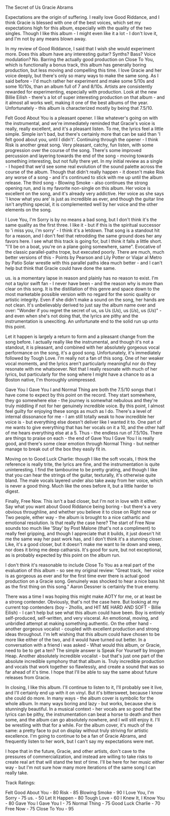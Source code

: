 The Secret of Us
Gracie Abrams

Expectations are the origin of suffering. I really love Good Riddance, and I think Gracie is blessed with one of the best voices, which set my expectations high for this album, especially with the quality of the two singles. Though I like this album - I might even like it a lot - I don't love it, and I'm not by any means blown away.

In my review of Good Riddance, I said that I wish she would experiment more. Does this album have any interesting guitar? Synths? Bass? Voice modulation? No. Barring the actually good production on Close To You, which is functionally a bonus track, this album has generally boring production, but less moving and compelling this time. I love Gracie and her voice deeply, but there's only so many ways to make the same song. As I said before - I'd much rather her experiment and make some 5/10s and some 10/10s, than an album full of 7 and 8/10s. Artists are consistently rewarded for experimenting, especially with production. Look at the new Billie Eilish - there's a lot of super interesting production on that album - and it almost all works well, making it one of the best albums of the year. Unfortunately - this album is characterized mostly by being that 7.5/10.

Felt Good About You is a pleasant opener. I like whatever's going on with the instrumental, and we're immediately reminded that Gracie's voice is really, really excellent, and it's a pleasant listen. To me, the lyrics feel a little simple. Simple isn't bad, but there's certainly more that can be said than 'I felt good about you, until I didn't'. Continuing through the opener - I think Risk is another great song. Very pleasant, catchy, fun listen, with some progression over the course of the song. There's some improved percussion and layering towards the end of the song - moving towards something interesting, but not fully there yet. In my initial review as a single - I hoped that we'd see some real evolution of the sound palette across the course of the album. Though that didn't really happen - it doesn't make Risk any worse of a song - and it's continued to stick with me up until the album release. The third song - Blowing Smoke - also continues the strong opening run, and is my favorite non-single on this album. Her voice is excellent on the song, and it's already very addictive. Her voice as she says 'I know what you are' is just as incredible as ever, and though the guitar line isn't anything special, it is complemented well by her voice and the other elements on the song. 

I Love You, I'm Sorry is by no means a bad song, but I don't think it's the same quality as the first three. I like it - but if this is the spiritual successor to 'i miss you, i'm sorry' - I think it's a letdown. That song is a standout hit for a reason, and I don't feel that retrodding the same ground does her any favors here. I see what this track is going for, but I think it falls a little short. "I'll be on a boat, you're on a plane going somewhere, same". Evocative of the classic parallel-paths trope, but executed poorly. There are much, much better versions of this - Points by Pearson and Lily Potter or Viajar al Metro by Patio Solar wrestle with this parallel paths idea much better - and I can't help but think that Gracie could have done the same.

us. is a momentary lapse in reason and plainly has no reason to exist. I'm not a taylor swift fan - I never have been - and the reason why is more than clear on this song. It is the distillation of this genre and space down to the most marketable possible version with no regard for the sonic quality or artistic integrity. Even if she didn't make a sound on the song, her hands are not clean. It's unbelievably derived to just say the album name over and over: "Wonder if you regret the secret of us, us  Us (_Us_), us (_Us_), us (_Us_)" - and even when she's not doing that, the lyrics are pithy and the instrumentation is unexciting. An unfortunate end to the solid run up unto this point. 

Let it happen is largely a return to form and a pleasant change from the song before. I actually really like the instrumental, and though it's not a standout, it is pleasant, and combined with her absolutely gorgeous vocal performance on the song, it's a good song. Unfortunately, it's immediately followed by Tough Love. I'm really not a fan of this song. One of her weaker vocal moments, and the lyrics aren't particularly meaningful nor do they resonate with me whatsoever. Not that I really resonate with much of her lyrics, but particularly for the song where I might have a chance to as a Boston native, I'm thoroughly unimpressed.

Gave You I Gave You I and Normal Thing are both the 7.5/10 songs that I have come to expect by this point on the record. They start somewhere, they go somewhere else - the journey is somewhat nebulous and they're truly middling if not for her genuinely incredible voice. By this point, I almost feel guilty for enjoying these songs as much as I do. There's a level of internal dissonance for me - I am still totally weak to how incredible her voice is - but everything else doesn't deliver like I wanted it to.  One part of me wants to give everything that has her vocals on it a 10, and the other half of me hears everything else at a 5. Thus - the endless run of 7.5/10s. There are things to praise on each - the end of Gave You I Gave You I is really good, and there's some clear emotion through Normal Thing - but neither manage to break out of the box they easily fit in. 

Moving on to Good Luck Charlie: though I like the soft vocals, I think the reference is really trite, the lyrics are fine, and the instrumentation is quite uninteresting. I find the tambourine to be pretty grating, and though I like that you can hear the strings of the guitar, texturally, it's otherwise quite bland. The male vocals layered under also take away from her voice, which is never a good thing. Much like the ones before it, but a little harder to digest. 

Finally, Free Now. This isn't a bad closer, but I'm not in love with it either. Say what you want about Good Riddance being boring - but there's a very obvious throughline, and whether you believe it to close on Right now or Two people, either way - the album is brought to a nice cathartic and emotional resolution. Is that really the case here? The start of Free Now sounds too much like 'Stay' by Post Malone (that's not a compliment) to really feel gripping, and though I appreciate that it builds, it just doesn't hit me the same way her past work has, and I don't think it's a stunning closer. Like, it's a good closer, but it doesn't make me want to lie down and weep, nor does it bring me deep catharsis. It's good for sure, but not exceptional, as is probably expected by this point on the album run. 

I don't think it's reasonable to include Close To You as a real part of the evaluation of this album - so see my original review: "Great track,  her voice is as gorgeous as ever and for the first time ever there is actual good production on a Gracie song. Genuinely was shocked to hear a nice bass hit as the first thing on this song." Aaron Dessner is certainly the true enemy.

There was a time I was hoping this might make AOTY for me, or at least be a strong contender. Obviously, that's not the case here. But looking at my current top contenders (boy - 2hollis, and HIT ME HARD AND SOFT - Billie Eilish) - I can't help but see what this album could have been. Boy is entirely self-produced, self-written, and very visceral. An emotional, moving, and unbridled attempt at making something authentic. On the other hand - another gorgeous vocalist - coupled with excellent production and strong ideas throughout. I'm left wishing that this album could have chosen to be more like either of the two, and it would have turned out better. In a conversation with a friend i was asked - What would this album, or Gracie, need to be to get a ten? The simple answer is Speak For Yourself by Imogen Heap. Another absolutely incredible vocalist - but that's just one part of the absolute incredible symphony that that album is. Truly incredible production and vocals that work together so flawlessly, and create a sound that was so far ahead of it's time. I hope that I'll be able to say the same about future releases from Gracie.

In closing, I like this album. I'll continue to listen to it, I'll probably see it live, and I'll certainly end up with it on vinyl. But it's bittersweet, because I know she could do more. In many ways - the album cover is symbolic for the whole album. In many ways boring and lazy - but works, because she is stunningly beautiful. In a musical context - her vocals are so good that the lyrics can be pithy, the instrumentation can beat a horse to death and then some, and the album can go absolutely nowhere, and I will still enjoy it. I'll be wrestling with that for a while. For the album cover, it's much of the same: a pretty face to put on display without truly striving for artistic excellence. I'm going to continue to be a fan of Gracie Abrams, and frequently listen to her work, but I can't say my expectations were met. 

I hope that in the future, Gracie, and other artists, don't cave to the pressures of commercialization, and instead are willing to take risks to create real art that will stand the test of time. I'll be here for her music either way - but I'm not sure how many more iterations of the same song I can really take.

Track Ratings:

Felt Good About You - 80
Risk - 85
Blowing Smoke - 90
I Love You, I'm Sorry - 75
us. - 50
Let It Happen - 80
Tough Love - 60
I Knew It, I Know You - 80
Gave You I Gave You I - 75
Normal Thing - 75
Good Luck Charlie - 70
Free Now - 75
Close To You - 95